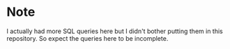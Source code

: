# Note

I actually had more SQL queries here but I didn't bother putting them in this repository. So expect the queries here to be incomplete.
